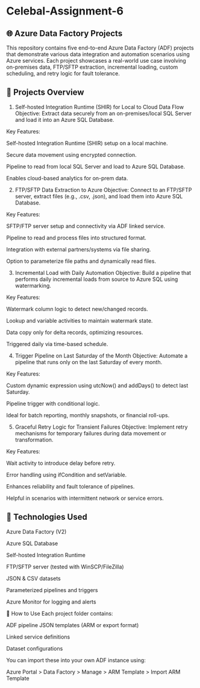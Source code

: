 # Celebal-Assignment-6

## 🌐 Azure Data Factory Projects
This repository contains five end-to-end Azure Data Factory (ADF) projects that demonstrate various data integration and automation scenarios using Azure services. Each project showcases a real-world use case involving on-premises data, FTP/SFTP extraction, incremental loading, custom scheduling, and retry logic for fault tolerance.

## 📁 Projects Overview
1. Self-hosted Integration Runtime (SHIR) for Local to Cloud Data Flow
Objective: Extract data securely from an on-premises/local SQL Server and load it into an Azure SQL Database.

 Key Features:

Self-hosted Integration Runtime (SHIR) setup on a local machine.

Secure data movement using encrypted connection.

Pipeline to read from local SQL Server and load to Azure SQL Database.

Enables cloud-based analytics for on-prem data.

2. FTP/SFTP Data Extraction to Azure
Objective: Connect to an FTP/SFTP server, extract files (e.g., .csv, .json), and load them into Azure SQL Database.

Key Features:

SFTP/FTP server setup and connectivity via ADF linked service.

Pipeline to read and process files into structured format.

Integration with external partners/systems via file sharing.

Option to parameterize file paths and dynamically read files.

3. Incremental Load with Daily Automation
Objective: Build a pipeline that performs daily incremental loads from source to Azure SQL using watermarking.

Key Features:

Watermark column logic to detect new/changed records.

Lookup and variable activities to maintain watermark state.

Data copy only for delta records, optimizing resources.

Triggered daily via time-based schedule.

4. Trigger Pipeline on Last Saturday of the Month
Objective: Automate a pipeline that runs only on the last Saturday of every month.

Key Features:

Custom dynamic expression using utcNow() and addDays() to detect last Saturday.

Pipeline trigger with conditional logic.

Ideal for batch reporting, monthly snapshots, or financial roll-ups.

5. Graceful Retry Logic for Transient Failures
Objective: Implement retry mechanisms for temporary failures during data movement or transformation.

Key Features:

Wait activity to introduce delay before retry.

Error handling using ifCondition and setVariable.

Enhances reliability and fault tolerance of pipelines.

Helpful in scenarios with intermittent network or service errors.

## 🧰 Technologies Used
Azure Data Factory (V2)

Azure SQL Database

Self-hosted Integration Runtime

FTP/SFTP server (tested with WinSCP/FileZilla)

JSON & CSV datasets

Parameterized pipelines and triggers

Azure Monitor for logging and alerts

🚀 How to Use
Each project folder contains:

ADF pipeline JSON templates (ARM or export format)

Linked service definitions

Dataset configurations

You can import these into your own ADF instance using:

Azure Portal > Data Factory > Manage > ARM Template > Import ARM Template
